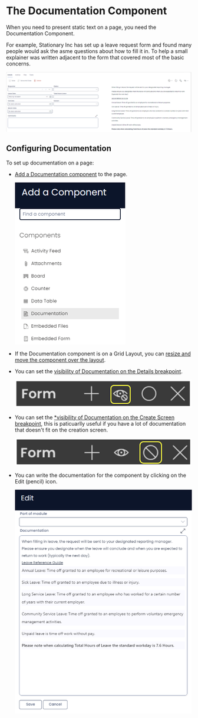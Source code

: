 # The Documentation Component

When you need to present static text on a page, you need the Documentation Component.

For example, Stationary Inc has set up a leave request form and found many people would ask the asme questions about how to fill it in. To help a small explainer was written adjacent to the form that covered most of the basic concerns.

![Documentation component example against a form](<Documentation Example.png>)

## Configuring Documentation

To set up documentation on a page:

- [Add a Documentation component](/docs/Rapid/4-Keyper%20Manual/2-Designer/2-Pages/5-how-to-guides/how-to-add-a-component/how-to-add-a-component.md "How to add a component to a Layout / Page?") to the page.

    ![Documentation in component list](<Documentation in component list.png>)
- If the Documentation component is on a Grid Layout, you can [resize and move the component over the layout](/docs/Rapid/4-Keyper%20Manual/2-Designer/2-Pages/5-how-to-guides/how-to-arrange-a-component-on-a-grid/ "How to arrange a component on Grid layout?").

- You can set the [visibility of Documentation on the Details breakpoint](/docs/Rapid/4-Keyper%20Manual/2-Designer/2-Pages/5-how-to-guides/how-to-hide-components-on-breakpoints/how-to-hide-components-on-breakpoints.md "How to set a component to be visible / hidden on 'Item Details' and 'Create' breakpoints?").

    ![Visibility Toggle](<../Visiblity toggle.png>)

- You can set the [*visibility of Documentation on the Create Screen breakpoint](/docs/Rapid/4-Keyper%20Manual/2-Designer/2-Pages/5-how-to-guides/how-to-hide-components-on-breakpoints/how-to-hide-components-on-breakpoints.md "How to set a component to be visible / hidden on 'Item Details' and 'Create' breakpoints?"), this is paticuarlly useful if you have a lot of documentation that doesn't fit on the creation screen.

    ![Display Toggle](<../Display toggle.png>)
- You can write the documentation for the component by clicking on the Edit (pencil) icon. 

    ![Documentation configuration](<Documentation configuration.png>)

